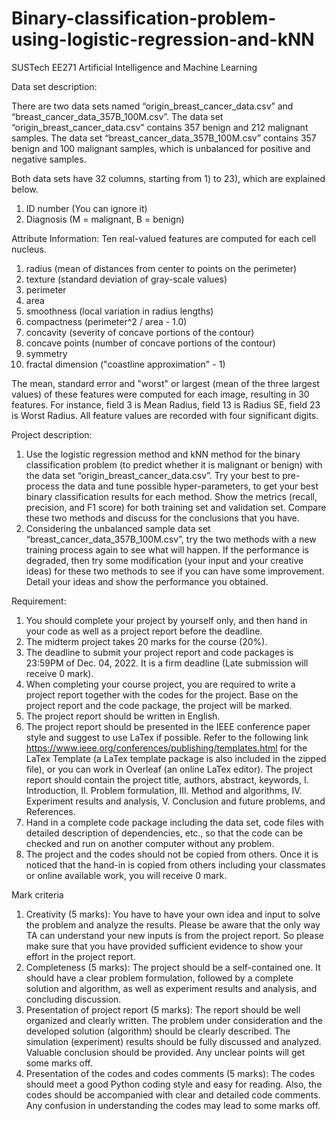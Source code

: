# Binary-classification-problem-using-logistic-regression-and-kNN
SUSTech EE271 Artificial Intelligence and Machine Learning 

Data set description: 

There are two data sets named “origin_breast_cancer_data.csv” and “breast_cancer_data_357B_100M.csv”.
The data set “origin_breast_cancer_data.csv” contains 357 benign and 212 malignant samples.
The data set “breast_cancer_data_357B_100M.csv” contains 357 benign and 100 malignant samples, which is unbalanced for positive and negative samples. 

Both data sets have 32 columns, starting from 1) to 23), which are explained below.
1. ID number (You can ignore it)
2. Diagnosis (M = malignant, B = benign) 

Attribute Information: Ten real-valued features are computed for each cell nucleus.

1. radius (mean of distances from center to points on the perimeter)
2. texture (standard deviation of gray-scale values)
3. perimeter
4. area
5. smoothness (local variation in radius lengths)
6. compactness (perimeter^2 / area - 1.0)
7. concavity (severity of concave portions of the contour)
8. concave points (number of concave portions of the contour)
9. symmetry
10. fractal dimension ("coastline approximation" - 1)

The mean, standard error and "worst" or largest (mean of the three largest values) of these features were computed for each image, resulting in 30 features. For instance, field 3 is Mean Radius, field 13 is Radius SE, field 23 is Worst Radius. All feature values are recorded with four significant digits.

Project description: 
1. Use the logistic regression method and kNN method for the binary classification problem (to predict whether it is malignant or benign) with the data set “origin_breast_cancer_data.csv”. Try your best to pre-process the data and tune possible hyper-parameters, to get your best binary classification results for each method. Show the metrics (recall, precision, and F1 score) for both training set and validation set. Compare these two methods and discuss for the conclusions that you have.   
2. Considering the unbalanced sample data set “breast_cancer_data_357B_100M.csv”, try the two methods with a new training process again to see what will happen. If the performance is degraded, then try some modification (your input and your creative ideas) for these two methods to see if you can have some improvement. Detail your ideas and show the performance you obtained. 

Requirement:
1. You should complete your project by yourself only, and then hand in your code as well as a project report before the deadline. 
2. The midterm project takes 20 marks for the course (20%).
3. The deadline to submit your project report and code packages is 23:59PM of Dec. 04, 2022. It is a firm deadline (Late submission will receive 0 mark). 
4. When completing your course project, you are required to write a project report together with the codes for the project. Base on the project report and the code package, the project will be marked. 
5. The project report should be written in English. 
6. The project report should be presented in the IEEE conference paper style and suggest to use LaTex if possible. Refer to the following link  
https://www.ieee.org/conferences/publishing/templates.html 
for the LaTex Template (a LaTex template package is also included in the zipped file), or you can work in Overleaf (an online LaTex editor). The project report should contain the project title, authors, abstract, keywords, I. Introduction, II. Problem formulation, III. Method and algorithms, IV. Experiment results and analysis, V. Conclusion and future problems, and References. 
7. Hand in a complete code package including the data set, code files with detailed description of dependencies, etc., so that the code can be checked and run on another computer without any problem. 
8. The project and the codes should not be copied from others. Once it is noticed that the hand-in is copied from others including your classmates or online available work, you will receive 0 mark.

Mark criteria
1. Creativity (5 marks): You have to have your own idea and input to solve the problem and analyze the results. Please be aware that the only way TA can understand your new inputs is from the project report. So please make sure that you have provided sufficient evidence to show your effort in the project report. 
2. Completeness (5 marks): The project should be a self-contained one. It should have a clear problem formulation, followed by a complete solution and algorithm, as well as experiment results and analysis, and concluding discussion. 
3. Presentation of project report (5 marks): The report should be well organized and clearly written. The problem under consideration and the developed solution (algorithm) should be clearly described. The simulation (experiment) results should be fully discussed and analyzed. Valuable conclusion should be provided. Any unclear points will get some marks off. 
4. Presentation of the codes and codes comments (5 marks): The codes should meet a good Python coding style and easy for reading. Also, the codes should be accompanied with clear and detailed code comments. Any confusion in understanding the codes may lead to some marks off. 
